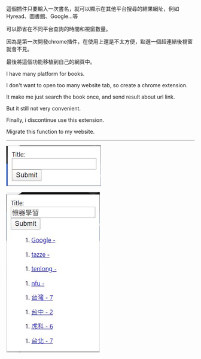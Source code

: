 這個插件只要輸入一次書名，就可以顯示在其他平台搜尋的結果網址，例如Hyread、圖書館、Google...等

可以節省在不同平台查詢的時間和視窗數量。

因為是第一次開發chrome插件，在使用上還是不太方便，點選一個超連結後視窗就會不見。

最後將這個功能移植到自己的網頁中。

I have many platform for books.

I don't want to open too many website tab, so create a chrome extension.

It make me just search the book once, and send result about url link.

But it still not very convenient.

Finally, i discontinue use this extension.

Migrate this function to my website.

* * *
![Input book name.](./img/1.JPG)


![Return url link.](./img/2.JPG)
